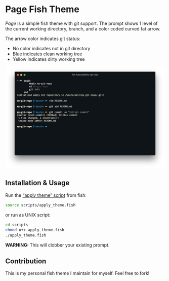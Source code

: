 # Page Fish Theme

_Page_ is a simple fish theme with git support. The prompt shows 1 level of the current working directory, branch, and a color coded curved fat arrow.

The arrow color indicates git status:
- No color indicates not in git directory
- Blue indicates clean working tree
- Yellow indicates dirty working tree

![screenshot-hyper-ayu](screenshot.png)

## Installation & Usage

Run the [“apply theme” script](./scripts/apply_theme.sh) from fish:

```sh
source scripts/apply_theme.fish
```

or run as UNIX script:

```sh
cd scripts
chmod u+x apply_theme.fish
./apply_theme.fish
``` 

**WARNING:** This will clobber your existing prompt.


## Contribution

This is my personal fish theme I maintain for myself. Feel free to fork!
